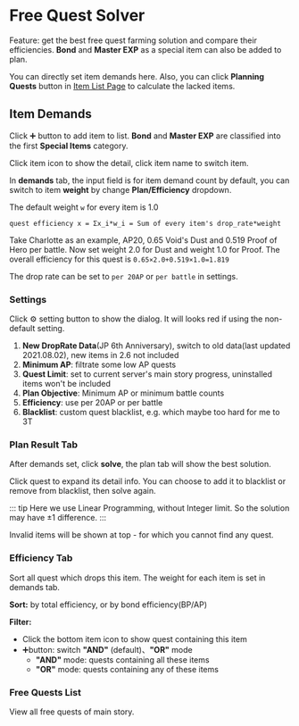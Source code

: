 # Free Quest Solver

Feature: get the best free quest farming solution and compare their efficiencies. **Bond** and **Master EXP** as a special item can also be added to plan.

You can directly set item demands here. Also, you can click **Planning Quests** button in [Item List Page](./items.md) to calculate the lacked items.

## Item Demands

Click :heavy_plus_sign: button to add item to list. **Bond** and **Master EXP** are classified into the first **Special Items** category.

Click item icon to show the detail, click item name to switch item.

In **demands** tab, the input field is for item demand count by default, you can switch to item **weight** by change **Plan/Efficiency** dropdown.

The default weight `w` for every item is 1.0

`quest efficiency x = Σx_i*w_i = Sum of every item's drop_rate*weight`

Take Charlotte as an example, AP20, 0.65 Void's Dust and 0.519 Proof of Hero per battle. 
Now set weight 2.0 for Dust and weight 1.0 for Proof. The overall efficiency for this quest is
`0.65×2.0+0.519×1.0=1.819`

The drop rate can be set to `per 20AP` or `per battle` in settings.

### Settings
Click :gear: setting button to show the dialog. It will looks red if using the non-default setting.

1. **New DropRate Data**(JP 6th Anniversary), switch to old data(last updated 2021.08.02), new items in 2.6 not included
2. **Minimum AP**: filtrate some low AP quests
3. **Quest Limit**: set to current server's main story progress, uninstalled items won't be included
4. **Plan Objective**: Minimum AP or minimum battle counts
5. **Efficiency**: use per 20AP or per battle
6. **Blacklist**: custom quest blacklist, e.g. which maybe too hard for me to 3T

### Plan Result Tab
After demands set, click **solve**, the plan tab will show the best solution.

Click quest to expand its detail info. You can choose to add it to blacklist or remove from blacklist, then solve again.

::: tip
Here we use Linear Programming, without Integer limit. So the solution may have ±1 difference.
:::

Invalid items will be shown at top - for which you cannot find any quest.

### Efficiency Tab
Sort all quest which drops this item. The weight for each item is set in demands tab.

**Sort:** by total efficiency, or by bond efficiency(BP/AP)

**Filter:** 
- Click the bottom item icon to show quest containing this item
- :heavy_plus_sign:button: switch **"AND"** (default)、**"OR"** mode
  - **"AND"** mode: quests containing all these items
  - **"OR"** mode: quests containing any of these items

### Free Quests List
View all free quests of main story.